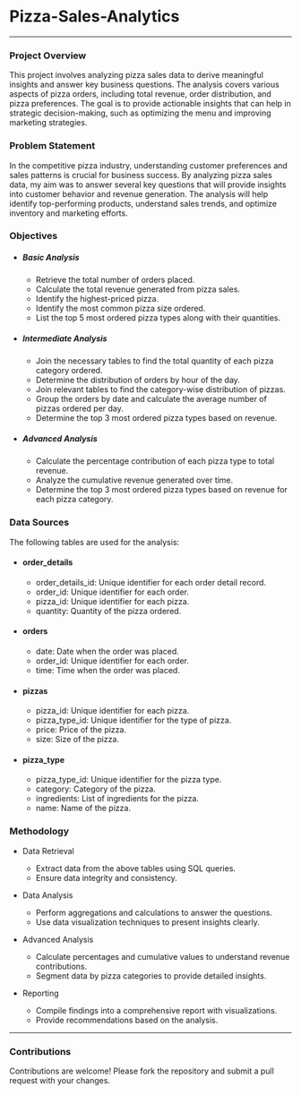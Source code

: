 # Pizza-Sales-Analytics

---

<h3>Project Overview</h3>

This project involves analyzing pizza sales data to derive meaningful insights and answer key business questions. The analysis covers various aspects of pizza orders, including total revenue, order distribution, and pizza preferences. The goal is to provide actionable insights that can help in strategic decision-making, such as optimizing the menu and improving marketing strategies.

<h3>  Problem Statement </h3>

In the competitive pizza industry, understanding customer preferences and sales patterns is crucial for business success. By analyzing pizza sales data, my aim was to answer several key questions that will provide insights into customer behavior and revenue generation. The analysis will help identify top-performing products, understand sales trends, and optimize inventory and marketing efforts.

<h3> Objectives </h3>

- <h5> Basic Analysis </h5>

    - Retrieve the total number of orders placed.
    - Calculate the total revenue generated from pizza sales.
    - Identify the highest-priced pizza.
    - Identify the most common pizza size ordered.
    - List the top 5 most ordered pizza types along with their quantities.


- <h5>Intermediate Analysis</h5>

    - Join the necessary tables to find the total quantity of each pizza category ordered.
    - Determine the distribution of orders by hour of the day.
    - Join relevant tables to find the category-wise distribution of pizzas.
    - Group the orders by date and calculate the average number of pizzas ordered per day.
    - Determine the top 3 most ordered pizza types based on revenue.


- <h5> Advanced Analysis </h5>

    - Calculate the percentage contribution of each pizza type to total revenue.
    - Analyze the cumulative revenue generated over time.
    - Determine the top 3 most ordered pizza types based on revenue for each pizza category.

<h3> Data Sources </h3>

The following tables are used for the analysis:

- <h4> order_details </h4>

    - order_details_id: Unique identifier for each order detail record.
    - order_id: Unique identifier for each order.
    - pizza_id: Unique identifier for each pizza.
    - quantity: Quantity of the pizza ordered.


- <h4> orders </h4>

    - date: Date when the order was placed.
    - order_id: Unique identifier for each order.
    - time: Time when the order was placed.


- <h4> pizzas </h4>

    - pizza_id: Unique identifier for each pizza.
    - pizza_type_id: Unique identifier for the type of pizza.
    - price: Price of the pizza.
    - size: Size of the pizza.

- <h4> pizza_type </h4>

    - pizza_type_id: Unique identifier for the pizza type.
    - category: Category of the pizza.
    - ingredients: List of ingredients for the pizza.
    - name: Name of the pizza.



<h3>Methodology</h3>

- Data Retrieval

    - Extract data from the above tables using SQL queries.
    - Ensure data integrity and consistency.

- Data Analysis

    - Perform aggregations and calculations to answer the questions.
    - Use data visualization techniques to present insights clearly.

- Advanced Analysis

    - Calculate percentages and cumulative values to understand revenue contributions.
    - Segment data by pizza categories to provide detailed insights.

- Reporting

    - Compile findings into a comprehensive report with visualizations.
    - Provide recommendations based on the analysis.

---

<h3> Contributions </h3>

Contributions are welcome! Please fork the repository and submit a pull request with your changes. 
